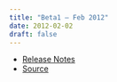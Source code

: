 ```yaml
---
title: "Beta1 — Feb 2012"
date: 2012-02-02
draft: false
---
```


* [Release Notes](https://github.com/psi4/psi4archive/releases/tag/v4.0b1)
* [Source](https://github.com/psi4/psi4archive/tree/4.0b1)

